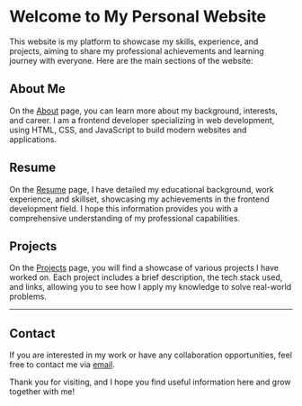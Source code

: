 # Welcome to My Personal Website

This website is my platform to showcase my skills, experience, and projects, aiming to share my professional achievements and learning journey with everyone. Here are the main sections of the website:

## About Me

On the [About](about) page, you can learn more about my background, interests, and career. I am a frontend developer specializing in web development, using HTML, CSS, and JavaScript to build modern websites and applications.

## Resume

On the [Resume](resume) page, I have detailed my educational background, work experience, and skillset, showcasing my achievements in the frontend development field. I hope this information provides you with a comprehensive understanding of my professional capabilities.

## Projects

On the [Projects](projects) page, you will find a showcase of various projects I have worked on. Each project includes a brief description, the tech stack used, and links, allowing you to see how I apply my knowledge to solve real-world problems.

---

## Contact

If you are interested in my work or have any collaboration opportunities, feel free to contact me via [email](mailto:glem920813@gmail.com).

Thank you for visiting, and I hope you find useful information here and grow together with me!